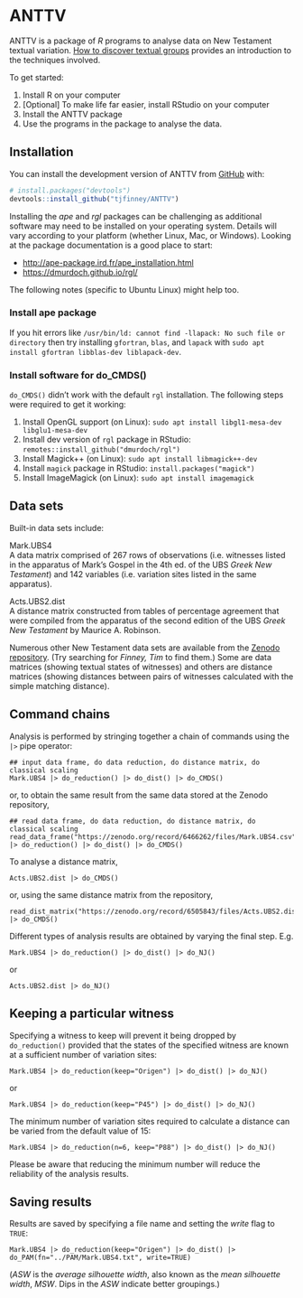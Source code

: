 
<!-- README.md is generated from README.Rmd. Please edit that file -->

# ANTTV

<!-- badges: start -->
<!-- badges: end -->

ANTTV is a package of *R* programs to analyse data on New Testament
textual variation. [How to discover textual
groups](https://www.digitalstudies.org/article/id/7324/) provides an
introduction to the techniques involved.

To get started:

1.  Install R on your computer
2.  \[Optional\] To make life far easier, install RStudio on your
    computer
3.  Install the ANTTV package
4.  Use the programs in the package to analyse the data.

## Installation

You can install the development version of ANTTV from
[GitHub](https://github.com/) with:

``` r
# install.packages("devtools")
devtools::install_github("tjfinney/ANTTV")
```

Installing the *ape* and *rgl* packages can be challenging as additional
software may need to be installed on your operating system. Details will
vary according to your platform (whether Linux, Mac, or Windows).
Looking at the package documentation is a good place to start:

- <http://ape-package.ird.fr/ape_installation.html>
- <https://dmurdoch.github.io/rgl/>

The following notes (specific to Ubuntu Linux) might help too.

### Install ape package

If you hit errors like
`/usr/bin/ld: cannot find -llapack: No such file or directory` then try
installing `gfortran`, `blas`, and `lapack` with
`sudo apt install gfortran libblas-dev liblapack-dev`.

### Install software for do_CMDS()

`do_CMDS()` didn’t work with the default `rgl` installation. The
following steps were required to get it working:

1.  Install OpenGL support (on Linux):
    `sudo apt install libgl1-mesa-dev libglu1-mesa-dev`
2.  Install dev version of `rgl` package in RStudio:
    `remotes::install_github("dmurdoch/rgl")`
3.  Install Magick++ (on Linux): `sudo apt install libmagick++-dev`
4.  Install `magick` package in RStudio: `install.packages("magick")`
5.  Install ImageMagick (on Linux): `sudo apt install imagemagick`

## Data sets

Built-in data sets include:

Mark.UBS4  
A data matrix comprised of 267 rows of observations (i.e. witnesses
listed in the apparatus of Mark’s Gospel in the 4th ed. of the UBS
*Greek New Testament*) and 142 variables (i.e. variation sites listed in
the same apparatus).

Acts.UBS2.dist  
A distance matrix constructed from tables of percentage agreement that
were compiled from the apparatus of the second edition of the UBS *Greek
New Testament* by Maurice A. Robinson.

Numerous other New Testament data sets are available from the [Zenodo
repository](https://zenodo.org/). (Try searching for *Finney, Tim* to
find them.) Some are data matrices (showing textual states of witnesses)
and others are distance matrices (showing distances between pairs of
witnesses calculated with the simple matching distance).

## Command chains

Analysis is performed by stringing together a chain of commands using
the `|>` pipe operator:

    ## input data frame, do data reduction, do distance matrix, do classical scaling
    Mark.UBS4 |> do_reduction() |> do_dist() |> do_CMDS()

or, to obtain the same result from the same data stored at the Zenodo
repository,

    ## read data frame, do data reduction, do distance matrix, do classical scaling
    read_data_frame("https://zenodo.org/record/6466262/files/Mark.UBS4.csv") |> do_reduction() |> do_dist() |> do_CMDS()

To analyse a distance matrix,

    Acts.UBS2.dist |> do_CMDS()

or, using the same distance matrix from the repository,

    read_dist_matrix("https://zenodo.org/record/6505843/files/Acts.UBS2.dist.csv") |> do_CMDS()

Different types of analysis results are obtained by varying the final
step. E.g.

    Mark.UBS4 |> do_reduction() |> do_dist() |> do_NJ()

or

    Acts.UBS2.dist |> do_NJ()

## Keeping a particular witness

Specifying a witness to keep will prevent it being dropped by
`do_reduction()` provided that the states of the specified witness are
known at a sufficient number of variation sites:

    Mark.UBS4 |> do_reduction(keep="Origen") |> do_dist() |> do_NJ()

or

    Mark.UBS4 |> do_reduction(keep="P45") |> do_dist() |> do_NJ()

The minimum number of variation sites required to calculate a distance
can be varied from the default value of 15:

    Mark.UBS4 |> do_reduction(n=6, keep="P88") |> do_dist() |> do_NJ()

Please be aware that reducing the minimum number will reduce the
reliability of the analysis results.

## Saving results

Results are saved by specifying a file name and setting the *write* flag
to `TRUE`:

    Mark.UBS4 |> do_reduction(keep="Origen") |> do_dist() |> do_PAM(fn="../PAM/Mark.UBS4.txt", write=TRUE)

(*ASW* is the *average silhouette width*, also known as the *mean
silhouette width*, *MSW*. Dips in the *ASW* indicate better groupings.)

